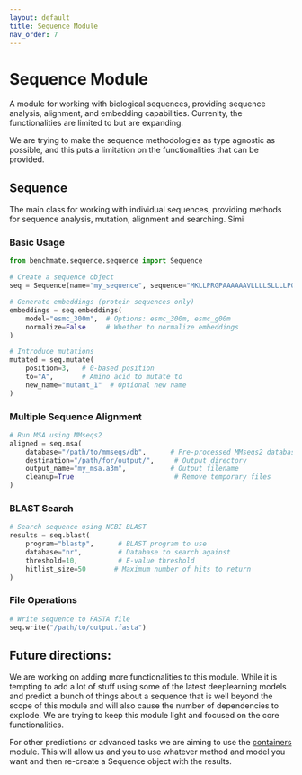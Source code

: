 ```yaml
---
layout: default
title: Sequence Module
nav_order: 7
---
```


# Sequence Module

A module for working with biological sequences, providing sequence analysis, alignment, and embedding capabilities. Currenlty, 
the functionalities are limited to but are expanding. 

We are trying to make the sequence methodologies as type agnostic as possible, and this puts a limitation on the 
functionalities that can be provided.


## Sequence

The main class for working with individual sequences, providing methods for sequence analysis, mutation, 
alignment and searching. Simi

### Basic Usage

```python
from benchmate.sequence.sequence import Sequence

# Create a sequence object
seq = Sequence(name="my_sequence", sequence="MKLLPRGPAAAAAAVLLLLSLLLLPQVQA")

# Generate embeddings (protein sequences only)
embeddings = seq.embeddings(
    model="esmc_300m",  # Options: esmc_300m, esmc_g00m
    normalize=False     # Whether to normalize embeddings
)

# Introduce mutations
mutated = seq.mutate(
    position=3,   # 0-based position 
    to="A",       # Amino acid to mutate to
    new_name="mutant_1"  # Optional new name
)
```

### Multiple Sequence Alignment

```python
# Run MSA using MMseqs2
aligned = seq.msa(
    database="/path/to/mmseqs/db",      # Pre-processed MMseqs2 database
    destination="/path/for/output/",     # Output directory
    output_name="my_msa.a3m",           # Output filename
    cleanup=True                         # Remove temporary files
)
```

### BLAST Search

```python
# Search sequence using NCBI BLAST
results = seq.blast(
    program="blastp",      # BLAST program to use
    database="nr",         # Database to search against  
    threshold=10,          # E-value threshold
    hitlist_size=50       # Maximum number of hits to return
)
```

### File Operations

```python
# Write sequence to FASTA file
seq.write("/path/to/output.fasta")
```

## Future directions:

We are working on adding more functionalities to this module. While it is tempting to add a lot of stuff using some of the 
latest deeplearning models and predict a bunch of things about a sequence that is well beyond the scope of this module and 
will also cause the number of dependencies to explode. We are trying to keep this module light and focused on the core functionalities.

For other predictions or advanced tasks we are aiming to use the [containers](containers.md) module. This will allow us and you
to use whatever method and model you want and then re-create a Sequence object with the results. 